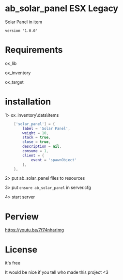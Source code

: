 # ab_solar_panel ESX Legacy
Solar Panel in item 

```version '1.0.0'```


# Requirements
ox_lib

ox_inventory

ox_target


# installation

1>
ox_inventory\data\items
```lua
	['solar_panel'] = {
		label = 'Solar Panel',
		weight = 10,
		stack = true,
		close = true,
		description = nil,
		consume = 1,
		client = {
			event = 'spawnObject'
		},
	},
```

2>
put ab_solar_panel files to resources

3>
put ```ensure ab_solar_panel``` in server.cfg

 4>
 start server

# Perview
https://youtu.be/7f74nharImg

 

# License
 it's free
 
 It would be nice if you tell who made this project <3
 
 
